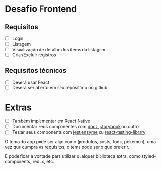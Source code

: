 # Desafio Frontend

## Requisitos

- [ ] Login
- [ ] Listagem
- [ ] Visualização de detalhe dos items da listagem
- [ ] Criar/Excluir registros

## Requisitos técnicos
- [ ] Deverá usar React
- [ ] Deverá ser aberto em seu repositório no github

# Extras
- [ ] Também implementar em React Native
- [ ] Documentar seus componentes com [docz](https://www.docz.site/), [storybook](https://storybook.js.org/) ou outro
- [ ] Testar seus components com [jest](https://jestjs.io/),[enzyme](https://github.com/airbnb/enzyme) ou [react-testing-library](https://github.com/kentcdodds/react-testing-library)

O tema do app pode ser algo como (produtos, posts, todo, pokemon), uma vez que cumpra os requisitos, o tema pode ser o que preferir.

E pode ficar a vontade para utilizar qualquer biblioteca extra, como styled-components, redux, etc.
